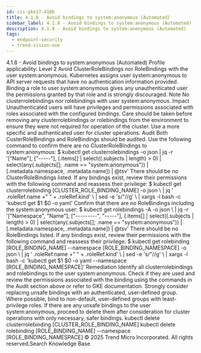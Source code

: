 ```yaml
---
id: cis-gke17-418b
title: 4.1.8 - Avoid bindings to system:anonymous (Automated)
sidebar_label: 4.1.8 - Avoid bindings to system:anonymous (Automated)
description: 4.1.8 - Avoid bindings to system:anonymous (Automated)
tags:
  - endpoint-security
  - trend-vision-one
---
```


 4.1.8 - Avoid bindings to system:anonymous (Automated) Profile applicability: Level 2 Avoid ClusterRoleBindings nor RoleBindings with the user system:anonymous. Kubernetes assigns user system:anonymous to API server requests that have no authentication information provided. Binding a role to user system:anonymous gives any unauthenticated user the permissions granted by that role and is strongly discouraged. Note No clusterrolebindings nor rolebindings with user system:anonymous. Impact Unauthenticated users will have privileges and permissions associated with roles associated with the configured bindings. Care should be taken before removing any clusterrolebindings or rolebindings from the environment to ensure they were not required for operation of the cluster. Use a more specific and authenticated user for cluster operations. Audit Both CusterRoleBindings and RoleBindings should be audited. Use the following command to confirm there are no ClusterRoleBindings to system:anonymous: $ kubectl get clusterrolebindings -o json | jq -r '["Name"], ["-----"], (.items[] | select((.subjects | length) > 0) | select(any(.subjects[]; .name == "system:anonymous")) | [.metadata.namespace, .metadata.name]) | @tsv' There should be no ClusterRoleBindings listed. If any bindings exist, review their permissions with the following command and reassess their privilege: $ kubectl get clusterrolebinding [CLUSTER_ROLE_BINDING_NAME] -o json \ | jq ' .roleRef.name +" " + .roleRef.kind' \ | sed -e 's/"//g' \ | xargs -l bash -c 'kubectl get $1 $0 -o yaml' Confirm that there are no RoleBindings including the system:anonymous user: $ kubectl get rolebindings -A -o json \ | jq -r '["Namespace", "Name"], ["---------", "-----"], (.items[] | select((.subjects | length) > 0) | select(any(.subjects[]; .name == "system:anonymous")) | [.metadata.namespace, .metadata.name]) | @tsv' There should be no RoleBindings listed. If any bindings exist, review their permissions with the following command and reassess their privilege. $ kubectl get rolebinding [ROLE_BINDING_NAME] --namespace [ROLE_BINDING_NAMESPACE] -o json \ | jq ' .roleRef.name +" " + .roleRef.kind' \ | sed -e 's/"//g' \ | xargs -l bash -c 'kubectl get $1 $0 -o yaml --namespace [ROLE_BINDING_NAMESPACE]' Remediation Identify all clusterrolebindings and rolebindings to the user system:anonymous. Check if they are used and review the permissions associated with the binding using the commands in the Audit section above or refer to GKE documentation. Strongly consider replacing unsafe bindings with an authenticated, user-defined group. Where possible, bind to non-default, user-defined groups with least-privilege roles. If there are any unsafe bindings to the user system:anonymous, proceed to delete them after consideration for cluster operations with only necessary, safer bindings. kubectl delete clusterrolebinding [CLUSTER_ROLE_BINDING_NAME] kubectl delete rolebinding [ROLE_BINDING_NAME] --namespace [ROLE_BINDING_NAMESPACE] © 2025 Trend Micro Incorporated. All rights reserved.Search Knowledge Base